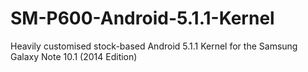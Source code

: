 # SM-P600-Android-5.1.1-Kernel
Heavily customised stock-based Android 5.1.1 Kernel for the Samsung Galaxy Note 10.1 (2014 Edition)
